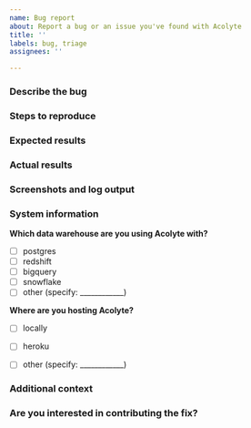 ```yaml
---
name: Bug report
about: Report a bug or an issue you've found with Acolyte
title: ''
labels: bug, triage
assignees: ''

---
```


### Describe the bug
<!---
A clear and concise description of what the bug is. You can also use the issue title to do this
--->

### Steps to reproduce
<!---
In as much detail as possible, please provide steps to reproduce the issue.
--->

### Expected results
<!---
A clear and concise description of what you expected to happen.
--->

### Actual results
<!---
A clear and concise description of what you expected to happen.
--->

### Screenshots and log output
<!---
If applicable, add screenshots or log output to help explain your problem.
--->

### System information
**Which data warehouse are you using Acolyte with?**
- [ ] postgres
- [ ] redshift
- [ ] bigquery
- [ ] snowflake
- [ ] other (specify: ____________)

**Where are you hosting Acolyte?**
- [ ] locally
- [ ] heroku
- [ ] other (specify: ____________)


### Additional context
<!---
Add any other context about the problem here. For example, if you think you know which line of code is causing the issue.
--->

### Are you interested in contributing the fix?
<!---
Let us know if you want to contribute the fix, and whether would need a hand getting started
--->
